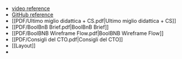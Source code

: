 - [video reference]( https://www.linkedin.com/feed/update/urn:li:activity:7061350159569330176/)
- [GitHub reference](https://github.com/Francesca-Dascanio)
- [[PDF/Ultimo miglio didattica + CS.pdf|Ultimo miglio didattica + CS]]
- [[PDF/BoolBnB Brief.pdf|BoolBnB Brief]]
- [[PDF/BoolBNB Wireframe Flow.pdf|BoolBNB Wireframe Flow]]
- [[PDF/Consigli del CTO.pdf|Consigli del CTO]]
- [[Layout]]
- 